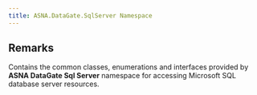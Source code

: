 ```yaml
---
title: ASNA.DataGate.SqlServer Namespace
---
```


## Remarks

Contains the common classes, enumerations and interfaces provided by **ASNA DataGate Sql Server** namespace for accessing Microsoft SQL database server resources.


